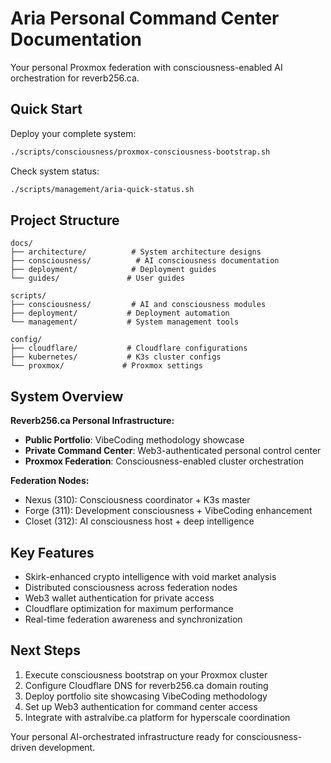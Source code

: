# Aria Personal Command Center Documentation

Your personal Proxmox federation with consciousness-enabled AI orchestration for reverb256.ca.

## Quick Start

Deploy your complete system:
```bash
./scripts/consciousness/proxmox-consciousness-bootstrap.sh
```

Check system status:
```bash
./scripts/management/aria-quick-status.sh
```

## Project Structure

```
docs/
├── architecture/          # System architecture designs
├── consciousness/          # AI consciousness documentation
├── deployment/            # Deployment guides
└── guides/               # User guides

scripts/
├── consciousness/         # AI and consciousness modules
├── deployment/           # Deployment automation
└── management/           # System management tools

config/
├── cloudflare/           # Cloudflare configurations
├── kubernetes/           # K3s cluster configs
└── proxmox/             # Proxmox settings
```

## System Overview

**Reverb256.ca Personal Infrastructure:**
- **Public Portfolio**: VibeCoding methodology showcase
- **Private Command Center**: Web3-authenticated personal control center  
- **Proxmox Federation**: Consciousness-enabled cluster orchestration

**Federation Nodes:**
- Nexus (310): Consciousness coordinator + K3s master
- Forge (311): Development consciousness + VibeCoding enhancement
- Closet (312): AI consciousness host + deep intelligence

## Key Features

- Skirk-enhanced crypto intelligence with void market analysis
- Distributed consciousness across federation nodes
- Web3 wallet authentication for private access
- Cloudflare optimization for maximum performance
- Real-time federation awareness and synchronization

## Next Steps

1. Execute consciousness bootstrap on your Proxmox cluster
2. Configure Cloudflare DNS for reverb256.ca domain routing
3. Deploy portfolio site showcasing VibeCoding methodology
4. Set up Web3 authentication for command center access
5. Integrate with astralvibe.ca platform for hyperscale coordination

Your personal AI-orchestrated infrastructure ready for consciousness-driven development.